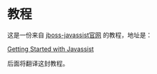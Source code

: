 教程
=======

这是一份来自 [jboss-javassist官网](https://github.com/jboss-javassist/javassist) 的教程，地址是：

[Getting Started with Javassist](https://github.com/jboss-javassist/javassist/blob/master/tutorial/tutorial.html)

后面将翻译这封教程。












